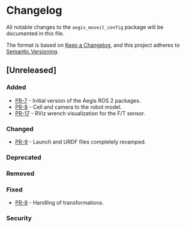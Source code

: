 # Changelog

All notable changes to the `aegis_moveit_config` package will be documented in this file.

The format is based on [Keep a Changelog](https://keepachangelog.com/en/1.1.0/),
and this project adheres to [Semantic Versioning](https://semver.org/spec/v2.0.0.html).

## [Unreleased]

### Added

* [PR-7](https://github.com/AGH-CEAI/aegis_ros/pull/7) - Initial version of the Aegis ROS 2 packages.
* [PR-8](https://github.com/AGH-CEAI/aegis_ros/pull/8) - Cell and camera to the robot model.
* [PR-17](https://github.com/AGH-CEAI/aegis_ros/pull/17) - RViz wrench visualization for the F/T sensor.

### Changed

* [PR-9](https://github.com/AGH-CEAI/aegis_ros/pull/9) - Launch and URDF files completely revamped.

### Deprecated

### Removed

### Fixed

* [PR-8](https://github.com/AGH-CEAI/aegis_ros/pull/8) - Handling of transformations.

### Security
